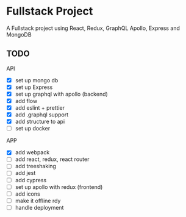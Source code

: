 # Fullstack Project

A Fullstack project using React, Redux, GraphQL Apollo, Express and MongoDB

## TODO

API
- [x] set up mongo db
- [x] set up Express
- [x] set up graphql with apollo (backend)
- [x] add flow
- [x] add eslint + prettier
- [x] add .graphql support
- [x] add structure to api
- [ ] set up docker

APP
- [x] add webpack
- [ ] add react, redux, react router
- [ ] add treeshaking
- [ ] add jest
- [ ] add cypress
- [ ] set up apollo with redux (frontend)
- [ ] add icons
- [ ] make it offline rdy
- [ ] handle deployment
